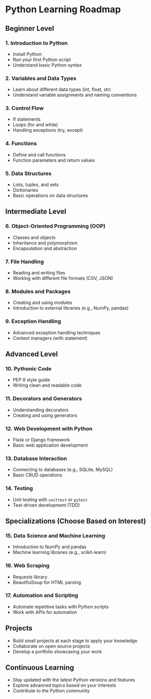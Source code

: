# Python Learning Roadmap

## Beginner Level

### 1. Introduction to Python
   - Install Python
   - Run your first Python script
   - Understand basic Python syntax

### 2. Variables and Data Types
   - Learn about different data types (int, float, str)
   - Understand variable assignments and naming conventions

### 3. Control Flow
   - If statements
   - Loops (for and while)
   - Handling exceptions (try, except)

### 4. Functions
   - Define and call functions
   - Function parameters and return values

### 5. Data Structures
   - Lists, tuples, and sets
   - Dictionaries
   - Basic operations on data structures

## Intermediate Level

### 6. Object-Oriented Programming (OOP)
   - Classes and objects
   - Inheritance and polymorphism
   - Encapsulation and abstraction

### 7. File Handling
   - Reading and writing files
   - Working with different file formats (CSV, JSON)

### 8. Modules and Packages
   - Creating and using modules
   - Introduction to external libraries (e.g., NumPy, pandas)

### 9. Exception Handling
   - Advanced exception handling techniques
   - Context managers (with statement)

## Advanced Level

### 10. Pythonic Code
   - PEP 8 style guide
   - Writing clean and readable code

### 11. Decorators and Generators
   - Understanding decorators
   - Creating and using generators

### 12. Web Development with Python
   - Flask or Django framework
   - Basic web application development

### 13. Database Interaction
   - Connecting to databases (e.g., SQLite, MySQL)
   - Basic CRUD operations

### 14. Testing
   - Unit testing with `unittest` or `pytest`
   - Test-driven development (TDD)

## Specializations (Choose Based on Interest)

### 15. Data Science and Machine Learning
   - Introduction to NumPy and pandas
   - Machine learning libraries (e.g., scikit-learn)

### 16. Web Scraping
   - Requests library
   - BeautifulSoup for HTML parsing

### 17. Automation and Scripting
   - Automate repetitive tasks with Python scripts
   - Work with APIs for automation

## Projects
   - Build small projects at each stage to apply your knowledge
   - Collaborate on open source projects
   - Develop a portfolio showcasing your work

## Continuous Learning
   - Stay updated with the latest Python versions and features
   - Explore advanced topics based on your interests
   - Contribute to the Python community

